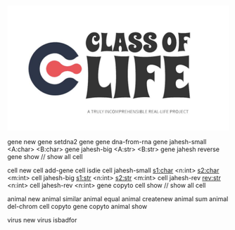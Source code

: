 

<p align="center">
        <img src=img/title.jpg>
</p>

gene new <dna> <dna2> <rna>
gene <num> setdna2
gene <num> <part>
gene <num> dna-from-rna
gene <num> jahesh-small <part> <A:char> <B:char>
gene <num> jahesh-big <part> <A:str> <B:str> 
gene <num> jahesh reverse
gene show // show all cell


cell new <size>
cell <num> add-gene <index> <dna>
cell <num> isdie
cell <num> jahesh-small <index> <s1:char> <n:int> <s2:char> <m:int>
cell <num> jahesh-big <index> <s1:str> <n:int> <s2:str> <m:int>
cell <num> jahesh-rev <index> <rev:str> <n:int>
cell <num> jahesh-rev <index> <n:int>
gene <num> copyto <index> <gene-num>
cell show // show all cell


animal new <size>
animal <num> similar <num2> 
animal <num> equal <num2> 
animal <num> createnew
animal <num> sum <num2>
animal <num> del-chrom
cell <num> copyto <animal-num>
gene <num> copyto <index> <animal-num>
animal show


virus new <rna>
virus <index> isbadfor <index-animal>
